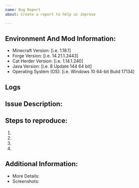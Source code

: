 ```yaml
---
name: Bug Report
about: Create a report to help us improve

---
```


<!--

Have you read Cat Herder's Issue Guidelines? By filing an Issue, you are expected to comply with it (refer to the "Reporting Bugs" Section of the Guidelines), including treating everyone with respect: https://github.com/sweetrpg/CraftTracker/blob/master/.github/CONTRIBUTING.md

This header will not be reflected upon submitting this issue.

-->

## Environment And Mod Information:

* Minecraft Version: [i.e. 1.18.1]
* Forge Version: [i.e. 14.21.1.2443]
* Cat Herder Version: [i.e. 1.14.1.240]
* Java Version: [i.e. 8 Update 144 64 bit]
* Operating System (OS): [i.e. Windows 10 64-bit Build 17134]

## Logs


## Issue Description:



## Steps to reproduce:

1. 
2. 
3. 
4.

## Additional Information:

- More Details: 
- Screenshots:
